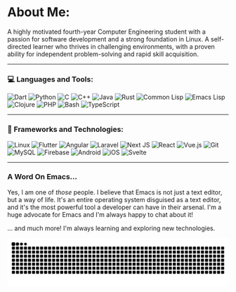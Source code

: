 # About Me:

A highly motivated fourth-year Computer Engineering student with a passion for software development and a strong foundation in Linux. A self-directed learner who thrives in challenging environments, with a proven ability for independent problem-solving and rapid skill acquisition.

---

### 💻 Languages and Tools:

![Dart](https://img.shields.io/badge/dart-%230175C2.svg?style=for-the-badge&logo=dart&logoColor=white)
![Python](https://img.shields.io/badge/python-3670A0?style=for-the-badge&logo=python&logoColor=ffdd54)
![C](https://img.shields.io/badge/c-%2300599C.svg?style=for-the-badge&logo=c&logoColor=white)
![C++](https://img.shields.io/badge/c++-%2300599C.svg?style=for-the-badge&logo=c%2B%2B&logoColor=white)
![Java](https://img.shields.io/badge/java-%23ED8B00.svg?style=for-the-badge&logo=java&logoColor=white)
![Rust](https://img.shields.io/badge/rust-%23000000.svg?style=for-the-badge&logo=rust&logoColor=white)
![Common Lisp](https://img.shields.io/badge/common%20lisp-%23333333.svg?style=for-the-badge&logo=lisp&logoColor=white)
![Emacs Lisp](https://img.shields.io/badge/emacs%20lisp-%237F5AB6.svg?style=for-the-badge&logo=gnu-emacs&logoColor=white)
![Clojure](https://img.shields.io/badge/clojure-%235A9442.svg?style=for-the-badge&logo=clojure&logoColor=white)
![PHP](https://img.shields.io/badge/php-%23777BB4.svg?style=for-the-badge&logo=php&logoColor=white)
![Bash](https.img.shields.io/badge/bash-%234EAA25.svg?style=for-the-badge&logo=gnubash&logoColor=white)
![TypeScript](https://img.shields.io/badge/typescript-%23007ACC.svg?style=for-the-badge&logo=typescript&logoColor=white)

---

### 🚀 Frameworks and Technologies:

![Linux](https://img.shields.io/badge/Linux-FCC624?style=for-the-badge&logo=linux&logoColor=black)
![Flutter](https://img.shields.io/badge/Flutter-%2302569B.svg?style=for-the-badge&logo=Flutter&logoColor=white)
![Angular](https://img.shields.io/badge/angular-%23DD0031.svg?style=for-the-badge&logo=angular&logoColor=white)
![Laravel](https://img.shields.io/badge/laravel-%23FF2D20.svg?style=for-the-badge&logo=laravel&logoColor=white)
![Next JS](https://img.shields.io/badge/Next-black?style=for-the-badge&logo=next.js&logoColor=white)
![React](https://img.shields.io/badge/react-%2320232a.svg?style=for-the-badge&logo=react&logoColor=%2361DAFB)
![Vue.js](https://img.shields.io/badge/vuejs-%2335495e.svg?style=for-the-badge&logo=vuedotjs&logoColor=%234FC08D)
![Git](https://img.shields.io/badge/git-%23F05033.svg?style=for-the-badge&logo=git&logoColor=white)
![MySQL](https://img.shields.io/badge/mysql-%2300f.svg?style=for-the-badge&logo=mysql&logoColor=white)
![Firebase](https://img.shields.io/badge/firebase-%23039BE5.svg?style=for-the-badge&logo=firebase)
![Android](https://img.shields.io/badge/Android-3DDC84?style=for-the-badge&logo=android&logoColor=white)
![iOS](https://img.shields.io/badge/iOS-000000?style=for-the-badge&logo=ios&logoColor=white)
![Svelte](https://img.shields.io/badge/svelte-%23f1413d.svg?style=for-the-badge&logo=svelte&logoColor=white)

---

### A Word On Emacs...

Yes, I am one of *those* people. I believe that Emacs is not just a text editor, but a way of life. It's an entire operating system disguised as a text editor, and it's the most powerful tool a developer can have in their arsenal. I'm a huge advocate for Emacs and I'm always happy to chat about it!

... and much more! I'm always learning and exploring new technologies.


<picture>
  <source media="(prefers-color-scheme: dark)" srcset="github-contribution-grid-snake-dark.svg" />
  <source media="(prefers-color-scheme: light)" srcset="github-contribution-grid-snake.svg" />
  <img alt="github-snake" src="github-contribution-grid-snake.svg" />
</picture>
